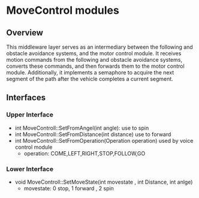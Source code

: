 # MoveControl  modules

## Overview
This middleware layer serves as an intermediary between the following and obstacle avoidance systems, and the motor control module. It receives motion commands from the following and obstacle avoidance systems, converts these commands, and then forwards them to the motor control module. Additionally, it implements a semaphore to acquire the next segment of the path after the vehicle completes a current segment.

## Interfaces

### Upper Interface
- int MoveControll::SetFromAngel(int angle):	use to spin
- int MoveControll::SetFromDistance(int distance)  use to forward
- int MoveControll::SetFromOperation(Operation operation) used by voice control module
  - operation: COME,LEFT,RIGHT,STOP,FOLLOW,GO


### Lower Interface
- void MoveControll::SetMoveState(int movestate , int Distance, int anlge)
  - movestate: 0 stop, 1 forward , 2 spin

